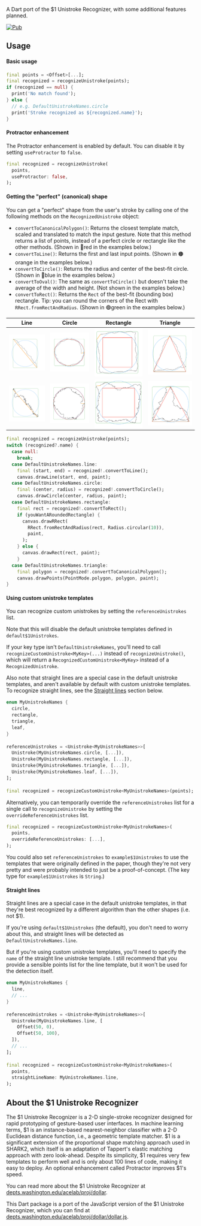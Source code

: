 A Dart port of the $1 Unistroke Recognizer, with some additional features planned.

[![Pub](https://img.shields.io/pub/v/one_dollar_unistroke_recognizer.svg)](https://pub.dev/packages/one_dollar_unistroke_recognizer)

## Usage

#### Basic usage

```dart
final points = <Offset>[...];
final recognized = recognizeUnistroke(points);
if (recognized == null) {
  print('No match found');
} else {
  // e.g. DefaultUnistrokeNames.circle
  print('Stroke recognized as ${recognized.name}');
}
```

#### Protractor enhancement

The Protractor enhancement is enabled by default. You can disable it by setting `useProtractor` to `false`.

```dart
final recognized = recognizeUnistroke(
  points,
  useProtractor: false,
);
```

#### Getting the "perfect" (canonical) shape

You can get a "perfect" shape from the user's stroke by calling one of the following methods on the `RecognizedUnistroke` object:
- `convertToCanonicalPolygon()`: Returns the closest template match, scaled and translated to match the input gesture. Note that this method returns a list of points, instead of a perfect circle or rectangle like the other methods. (Shown in 🔴red in the examples below.)
- `convertToLine()`: Returns the first and last input points. (Shown in 🟠orange in the examples below.)
- `convertToCircle()`: Returns the radius and center of the best-fit circle. (Shown in 🔵blue in the examples below.)
- `convertToOval()`: The same as `convertToCircle()` but doesn't take the average of the width and height. (Not shown in the examples below.)
- `convertToRect()`: Returns the `Rect` of the best-fit (bounding box) rectangle. Tip: you can round the corners of the Rect with `RRect.fromRectAndRadius`. (Shown in 🟢green in the examples below.)

<!-- Show examples from the test/goldens folder in a table -->
| Line | Circle | Rectangle | Triangle |
| -- | -- | -- | -- |
| ![Line](https://raw.githubusercontent.com/adil192/one_dollar_unistroke_recognizer/main/test/goldens/line.png) | ![Circle](https://raw.githubusercontent.com/adil192/one_dollar_unistroke_recognizer/main/test/goldens/circle.png) | ![Rectangle](https://raw.githubusercontent.com/adil192/one_dollar_unistroke_recognizer/main/test/goldens/rectangle.png) | ![Triangle](https://raw.githubusercontent.com/adil192/one_dollar_unistroke_recognizer/main/test/goldens/triangle.png) |
| ![Line HQ](https://raw.githubusercontent.com/adil192/one_dollar_unistroke_recognizer/main/test/goldens/line_hq.png) | ![Circle HQ](https://raw.githubusercontent.com/adil192/one_dollar_unistroke_recognizer/main/test/goldens/circle_hq.png) | ![Rectangle HQ](https://raw.githubusercontent.com/adil192/one_dollar_unistroke_recognizer/main/test/goldens/rectangle_hq.png) | ![Triangle HQ](https://raw.githubusercontent.com/adil192/one_dollar_unistroke_recognizer/main/test/goldens/triangle_hq.png) |

```dart
final recognized = recognizeUnistroke(points);
switch (recognized?.name) {
  case null:
    break;
  case DefaultUnistrokeNames.line:
    final (start, end) = recognized!.convertToLine();
    canvas.drawLine(start, end, paint);
  case DefaultUnistrokeNames.circle:
    final (center, radius) = recognized!.convertToCircle();
    canvas.drawCircle(center, radius, paint);
  case DefaultUnistrokeNames.rectangle:
    final rect = recognized!.convertToRect();
    if (youWantARoundedRectangle) {
      canvas.drawRRect(
        RRect.fromRectAndRadius(rect, Radius.circular(10)),
        paint,
      );
    } else {
      canvas.drawRect(rect, paint);
    }
  case DefaultUnistrokeNames.triangle:
    final polygon = recognized!.convertToCanonicalPolygon();
    canvas.drawPoints(PointMode.polygon, polygon, paint);
}
```

#### Using custom unistroke templates

You can recognize custom unistrokes by setting the `referenceUnistrokes` list.

Note that this will disable the default unistroke templates defined in `default$1Unistrokes`.

If your key type isn't `DefaultUnistrokeNames`, you'll need to call
`recognizeCustomUnistroke<MyKey>(...)` instead of `recognizeUnistroke()`,
which will return a `RecognizedCustomUnistroke<MyKey>` instead of a
`RecognizedUnistroke`.

Also note that straight lines are a special case in the default unistroke templates,
and aren't available by default with custom unistroke templates.
To recognize straight lines, see the [Straight lines](#straight-lines) section below.

```dart
enum MyUnistrokeNames {
  circle,
  rectangle,
  triangle,
  leaf,
}

referenceUnistrokes = <Unistroke<MyUnistrokeNames>>[
  Unistroke(MyUnistrokeNames.circle, [...]),
  Unistroke(MyUnistrokeNames.rectangle, [...]),
  Unistroke(MyUnistrokeNames.triangle, [...]),
  Unistroke(MyUnistrokeNames.leaf, [...]),
];

final recognized = recognizeCustomUnistroke<MyUnistrokeNames>(points);
```

Alternatively, you can temporarily override the `referenceUnistrokes` list for a single call to `recognizeUnistroke` by setting the `overrideReferenceUnistrokes` list.

```dart
final recognized = recognizeCustomUnistroke<MyUnistrokeNames>(
  points,
  overrideReferenceUnistrokes: [...],
);
```

You could also set `referenceUnistrokes` to `example$1Unistrokes` to use the templates that were originally defined in the paper, though they're not very pretty and were probably intended to just be a proof-of-concept. (The key type for `example$1Unistrokes` is `String`.)

#### Straight lines

Straight lines are a special case in the default unistroke templates,
in that they're best recognized by a different algorithm than the other shapes (i.e. not $1).

If you're using `default$1Unistrokes` (the default), you don't need to worry about this, and straight lines will be detected as `DefaultUnistrokeNames.line`.

But if you're using custom unistroke templates, you'll need to specify the `name` of the straight line unistroke template.
I still recommend that you provide a sensible points list for the line template, but it won't be used for the detection itself.

```dart
enum MyUnistrokeNames {
  line,
  // ...
}

referenceUnistrokes = <Unistroke<MyUnistrokeNames>>[
  Unistroke(MyUnistrokeNames.line, [
    Offset(50, 0),
    Offset(50, 100),
  ]),
  // ...
];

final recognized = recognizeCustomUnistroke<MyUnistrokeNames>(
  points,
  straightLineName: MyUnistrokeNames.line,
);
```

## About the $1 Unistroke Recognizer

The $1 Unistroke Recognizer is a 2-D single-stroke recognizer designed for rapid prototyping of gesture-based user interfaces. In machine learning terms, $1 is an instance-based nearest-neighbor classifier with a 2-D Euclidean distance function, i.e., a geometric template matcher. $1 is a significant extension of the proportional shape matching approach used in SHARK2, which itself is an adaptation of Tappert's elastic matching approach with zero look-ahead. Despite its simplicity, $1 requires very few templates to perform well and is only about 100 lines of code, making it easy to deploy. An optional enhancement called Protractor improves $1's speed. 

You can read more about the $1 Unistroke Recognizer at [depts.washington.edu/acelab/proj/dollar](https://depts.washington.edu/acelab/proj/dollar/index.html).

This Dart package is a port of the JavaScript version of the $1 Unistroke Recognizer, which you can find at [depts.washington.edu/acelab/proj/dollar/dollar.js](https://depts.washington.edu/acelab/proj/dollar/dollar.js).
